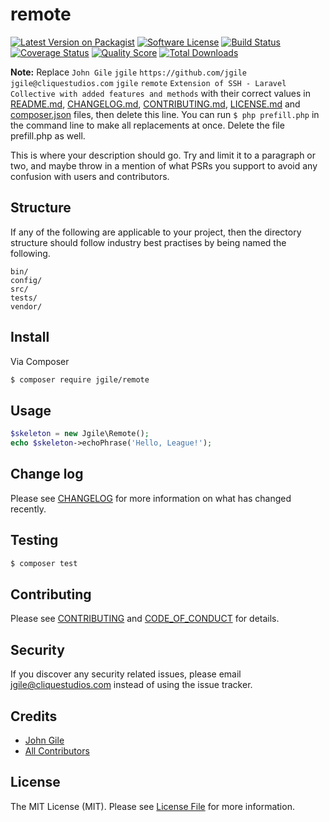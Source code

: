 # remote

[![Latest Version on Packagist][ico-version]][link-packagist]
[![Software License][ico-license]](LICENSE.md)
[![Build Status][ico-travis]][link-travis]
[![Coverage Status][ico-scrutinizer]][link-scrutinizer]
[![Quality Score][ico-code-quality]][link-code-quality]
[![Total Downloads][ico-downloads]][link-downloads]

**Note:** Replace ```John Gile``` ```jgile``` ```https://github.com/jgile``` ```jgile@cliquestudios.com``` ```jgile``` ```remote``` ```Extension of SSH - Laravel Collective with added features and methods``` with their correct values in [README.md](README.md), [CHANGELOG.md](CHANGELOG.md), [CONTRIBUTING.md](CONTRIBUTING.md), [LICENSE.md](LICENSE.md) and [composer.json](composer.json) files, then delete this line. You can run `$ php prefill.php` in the command line to make all replacements at once. Delete the file prefill.php as well.

This is where your description should go. Try and limit it to a paragraph or two, and maybe throw in a mention of what
PSRs you support to avoid any confusion with users and contributors.

## Structure

If any of the following are applicable to your project, then the directory structure should follow industry best practises by being named the following.

```
bin/        
config/
src/
tests/
vendor/
```


## Install

Via Composer

``` bash
$ composer require jgile/remote
```

## Usage

``` php
$skeleton = new Jgile\Remote();
echo $skeleton->echoPhrase('Hello, League!');
```

## Change log

Please see [CHANGELOG](CHANGELOG.md) for more information on what has changed recently.

## Testing

``` bash
$ composer test
```

## Contributing

Please see [CONTRIBUTING](CONTRIBUTING.md) and [CODE_OF_CONDUCT](CODE_OF_CONDUCT.md) for details.

## Security

If you discover any security related issues, please email jgile@cliquestudios.com instead of using the issue tracker.

## Credits

- [John Gile][link-author]
- [All Contributors][link-contributors]

## License

The MIT License (MIT). Please see [License File](LICENSE.md) for more information.

[ico-version]: https://img.shields.io/packagist/v/jgile/remote.svg?style=flat-square
[ico-license]: https://img.shields.io/badge/license-MIT-brightgreen.svg?style=flat-square
[ico-travis]: https://img.shields.io/travis/jgile/remote/master.svg?style=flat-square
[ico-scrutinizer]: https://img.shields.io/scrutinizer/coverage/g/jgile/remote.svg?style=flat-square
[ico-code-quality]: https://img.shields.io/scrutinizer/g/jgile/remote.svg?style=flat-square
[ico-downloads]: https://img.shields.io/packagist/dt/jgile/remote.svg?style=flat-square

[link-packagist]: https://packagist.org/packages/jgile/remote
[link-travis]: https://travis-ci.org/jgile/remote
[link-scrutinizer]: https://scrutinizer-ci.com/g/jgile/remote/code-structure
[link-code-quality]: https://scrutinizer-ci.com/g/jgile/remote
[link-downloads]: https://packagist.org/packages/jgile/remote
[link-author]: https://github.com/jgile
[link-contributors]: ../../contributors
